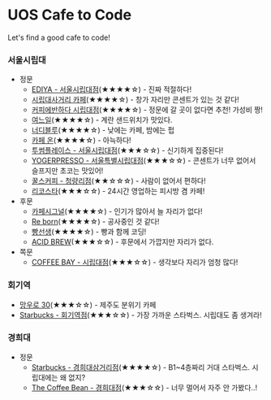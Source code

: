 # UOS Cafe to Code
Let's find a good cafe to code!

### 서울시립대

* 정문
	+ [EDIYA - 서울시립대점](./data/ediya_siripdae_jeongmoon.md)(★★★★☆) - 진짜 적절하다!
	+ [시립대사거리 카페](./data/siripdae_sageori_jeongmoon.md)(★★★★☆) - 창가 자리만 콘센트가 있는 것 같다!
	+ [커피에반하다 시립대점](./data/fall_in_love_with_coffee_siripdae_jeongmoon.md)(★★★★☆) - 정문에 갈 곳이 없다면 추천! 가성비 짱!
	+ [여느일](./data/yeoneuil_siripdae_jeongmoon.md)(★★★★☆) - 계란 샌드위치가 맛있다.
	+ [너디블루](./data/nerdy_blue_siripdae_jeongmoon.md)(★★★★☆) - 낮에는 카페, 밤에는 펍
	+ [카페 온](./data/cafe_on_siripdae_jeongmoon.md)(★★★★☆) - 아늑하다!
	+ [투썸플레이스 - 서울시립대점](./data/twosome_place_siripdae_jeongmoon.md)(★★★☆☆) - 신기하게 집중된다!
	+ [YOGERPRESSO - 서울특별시립대점](./data/yogerpresso_siripdae_jeongmoon.md)(★★★☆☆) - 콘센트가 너무 없어서 슬프지만 초코는 맛있어!
	+ [꿀스커피 - 청량리점](./data/gguls_coffee_siripdae_jeongmoon.md)(★★☆☆☆) - 사람이 없어서 편하다!
	+ [리코스타](./data/ricosta_siripdae_jeongmoon.md)(★★★☆☆) - 24시간 영업하는 피시방 겸 카페! 
* 후문
	+ [카페시그널](./data/cafe_signal_siripdae_hoomoon.md)(★★★★☆) - 인기가 많아서 늘 자리가 없다!
	+ [Re born](./data/cafe_reborn_siripdae_hoomoon.md)(★★★★☆) - 공사중인 것 같다!
	+ [빵선생](./data/bakery_bbangsseam_siripdae_hoomoon.md)(★★★★☆) - 빵과 함께 코딩!
	+ [ACID BREW](./data/cafe_acidbrew_siripdae_hoomoon.md)(★★★☆☆) - 후문에서 가깝지만 자리가 없다.
* 쪽문
	+ [COFFEE BAY - 시립대점](./data/coffee_bay_siripdae_jjokmoon.md)(★★★☆☆) - 생각보다 자리가 엄청 많다!

### 회기역

* [망우로 30](./data/mangwooro_30_hoegi_station.md)(★★★☆☆) - 제주도 분위기 카페
* [Starbucks - 회기역점](./data/starbucks_hoegi_station.md)(★★★☆☆) - 가장 가까운 스타벅스. 시립대도 좀 생겨라!

### 경희대

* 정문
	+ [Starbucks - 경희대삼거리점](./data/starbucks_kyeongheedae_jeongmoon.md)(★★★★☆) - B1~4층짜리 거대 스타벅스. 시립대에는 왜 없지?
	+ [The Coffee Bean - 경희대점](./data/the_coffee_bean_kyeonghee_univ_jeongmoon.md)(★★★☆☆) - 너무 멀어서 자주 안 가봤다..!

